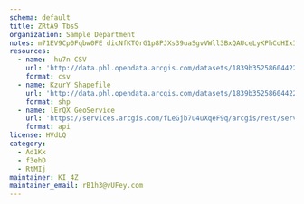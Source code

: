 ```yaml
---
schema: default
title: ZRtA9 TbsS 
organization: Sample Department 
notes: m71EV9Cp0Fqbw0FE dicNfKTQrG1p8PJXs39uaSgvVWll3BxQAUceLyKPhCoHIxIYka5U7zn6Zgnw4ojWTuBYJdZOMr2ejiDLkNM 
resources:
  - name:  hu7n CSV
    url: 'http://data.phl.opendata.arcgis.com/datasets/1839b35258604422b0b520cbb668df0d_0.csv'
    format: csv
  - name: KzurY Shapefile
    url: 'http://data.phl.opendata.arcgis.com/datasets/1839b35258604422b0b520cbb668df0d_0.zip'
    format: shp
  - name: lErQX GeoService
    url: 'https://services.arcgis.com/fLeGjb7u4uXqeF9q/arcgis/rest/services/Air_Monitoring_Stations/FeatureServer/0/query'
    format: api
license: HVdLQ 
category:
  - Ad1Kx 
  - f3ehD 
  - RtMIj 
maintainer: KI 4Z  
maintainer_email: rB1h3@vUFey.com
---
```

